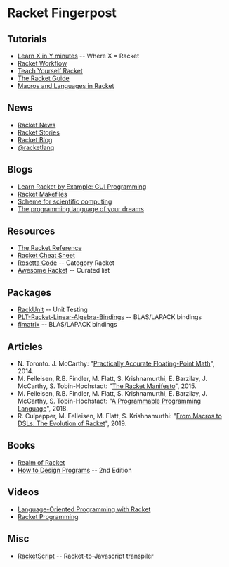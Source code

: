 # Racket Fingerpost

## Tutorials

* [Learn X in Y minutes](https://learnxinyminutes.com/docs/racket/) -- Where X = Racket
* [Racket Workflow](https://www.greghendershott.com/2014/11/racket-workflow.html)
* [Teach Yourself Racket](https://cs.uwaterloo.ca/~plragde/flaneries/TYR/)
* [The Racket Guide](https://docs.racket-lang.org/guide/index.html)
* [Macros and Languages in Racket](https://rmculpepper.github.io/malr/index.html)

## News

* [Racket News](https://racket-news.com/)
* [Racket Stories](https://racket-stories.com/)
* [Racket Blog](https://blog.racket-lang.org/)
* [@racketlang](https://twitter.com/racketlang)

## Blogs

* [Learn Racket by Example: GUI Programming](https://dev.to/goober99/learn-racket-by-example-gui-programming-3epm)
* [Racket Makefiles](https://www.greghendershott.com/2017/04/racket-makefiles.html)
* [Scheme for scientific computing](http://fmnt.info/blog/20181029_scheme.html)
* [The programming language of your dreams](rilouw.eu/article/the-programming-language-of-your-dreams-part-1)

## Resources

* [The Racket Reference](https://docs.racket-lang.org/reference/index.html)
* [Racket Cheat Sheet](https://docs.racket-lang.org/racket-cheat/index.html)
* [Rosetta Code](https://rosettacode.org/wiki/Category:Racket) -- Category Racket
* [Awesome Racket](https://github.com/avelino/awesome-racket) -- Curated list


## Packages

* [RackUnit](https://docs.racket-lang.org/rackunit/) -- Unit Testing
* [PLT-Racket-Linear-Algebra-Bindings](https://github.com/farr/PLT-Racket-Linear-Algebra-Bindings) -- BLAS/LAPACK bindings
* [flmatrix](https://github.com/soegaard/flmatrix) -- BLAS/LAPACK bindings

## Articles

* N. Toronto. J. McCarthy: "[Practically Accurate Floating-Point Math](https://doi.org/10.1109/MCSE.2014.90)", 2014.
* M. Felleisen, R.B. Findler, M. Flatt, S. Krishnamurthi, E. Barzilay, J. McCarthy, S. Tobin-Hochstadt: "[The Racket Manifesto](https://doi.org/10.4230/LIPIcs.SNAPL.2015.113)", 2015.
* M. Felleisen, R.B. Findler, M. Flatt, S. Krishnamurthi, E. Barzilay, J. McCarthy, S. Tobin-Hochstadt: "[A Programmable Programming Language](https://doi.org/10.1145/3127323)", 2018.
* R. Culpepper, M. Felleisen, M. Flatt, S. Krishnamurthi: "[From Macros to DSLs: The Evolution of Racket](https://doi.org/10.4230/LIPIcs.SNAPL.2019.5)", 2019.

## Books

* [Realm of Racket](https://www.realmofracket.com/)
* [How to Design Programs](https://htdp.org/2018-01-06/Book/index.html) -- 2nd Edition

## Videos

* [Language-Oriented Programming with Racket](https://youtu.be/z8Pz4bJV3Tk)
* [Racket Programming](https://www.youtube.com/playlist?list=PLsWq88lFdQCfZtDRUQVuGGbnthiEIeQdf)

## Misc

* [RacketScript](https://github.com/vishesh/racketscript) -- Racket-to-Javascript transpiler

